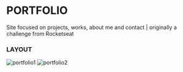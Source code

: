 # PORTFOLIO
Site focused on projects, works, about me and contact | originally a challenge from Rocketseat

### LAYOUT

![portfolio1](https://user-images.githubusercontent.com/95758854/196297448-79bd02e3-3be6-4f05-a257-0450eca94725.png)
![portfolio2](https://user-images.githubusercontent.com/95758854/196297444-96a17365-6c18-40d5-8374-1dfe6dd63f2c.png)

